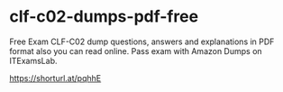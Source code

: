 # clf-c02-dumps-pdf-free
Free Exam CLF-C02 dump questions, answers and explanations in PDF format also you can read online. Pass exam with Amazon Dumps on ITExamsLab. 

https://shorturl.at/pqhhE
